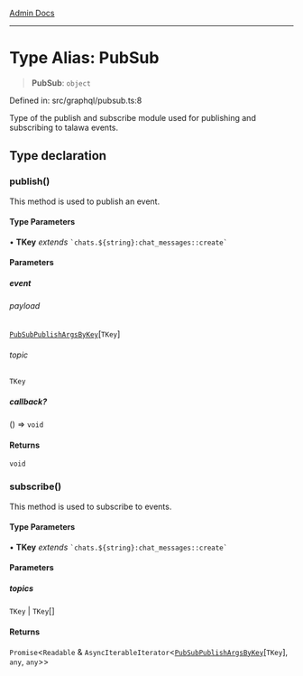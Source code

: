 [Admin Docs](/)

***

# Type Alias: PubSub

> **PubSub**: `object`

Defined in: src/graphql/pubsub.ts:8

Type of the publish and subscribe module used for publishing and subscribing to talawa events.

## Type declaration

### publish()

This method is used to publish an event.

#### Type Parameters

• **TKey** *extends* `` `chats.${string}:chat_messages::create` ``

#### Parameters

##### event

###### payload

[`PubSubPublishArgsByKey`](PubSubPublishArgsByKey.md)\[`TKey`\]

###### topic

`TKey`

##### callback?

() => `void`

#### Returns

`void`

### subscribe()

This method is used to subscribe to events.

#### Type Parameters

• **TKey** *extends* `` `chats.${string}:chat_messages::create` ``

#### Parameters

##### topics

`TKey` | `TKey`[]

#### Returns

`Promise`\<`Readable` & `AsyncIterableIterator`\<[`PubSubPublishArgsByKey`](PubSubPublishArgsByKey.md)\[`TKey`\], `any`, `any`\>\>
